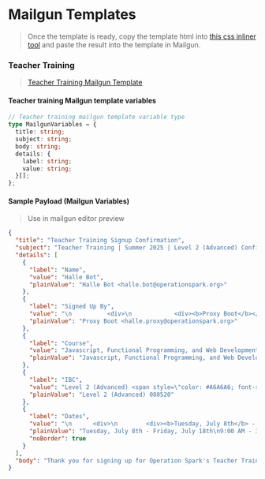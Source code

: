 # Mailgun Templates

> Once the template is ready, copy the template html into [this css inliner tool](https://htmlemail.io/inline) and paste the result into the template in Mailgun.

### Teacher Training

> [Teacher Training Mailgun Template](https://app.mailgun.com/mg/sending/mail.operationspark.org/templates/dGVhY2hlci10cmFpbmluZy1jb25maXJtYXRpb24=)

#### Teacher training Mailgun template variables

```ts
// Teacher training mailgun template variable type
type MailgunVariables = {
  title: string;
  subject: string;
  body: string;
  details: {
    label: string;
    value: string;
  }[];
};
```

#### Sample Payload (Mailgun Variables)

> Use in mailgun editor preview

```json
{
  "title": "Teacher Training Signup Confirmation",
  "subject": "Teacher Training | Summer 2025 | Level 2 (Advanced) Confirmation",
  "details": [
    {
      "label": "Name",
      "value": "Halle Bot",
      "plainValue": "Halle Bot <halle.bot@operationspark.org>"
    },
    {
      "label": "Signed Up By",
      "value": "\n          <div>\n            <div><b>Proxy Boot</b></div>\n            <div style=\"color: #A6A6A6; font-size: 12px;\">halle.proxy@operationspark.org</div>\n          </div>\n          ",
      "plainValue": "Proxy Boot <halle.proxy@operationspark.org>"
    },
    {
      "label": "Course",
      "value": "Javascript, Functional Programming, and Web Development",
      "plainValue": "Javascript, Functional Programming, and Web Development"
    },
    {
      "label": "IBC",
      "value": "Level 2 (Advanced) <span style=\"color: #A6A6A6; font-size: 12px;\">080520</span>",
      "plainValue": "Level 2 (Advanced) 080520"
    },
    {
      "label": "Dates",
      "value": "\n      <div>\n        <div><b>Tuesday, July 8th</b> - <b>Friday, July 18th</b></div>\n        <div>9:00 AM - 3:00 PM</div>\n        <div style=\"color: #A6A6A6; font-size: 12px;\">Monday - Friday</div>\n      </div>\n      ",
      "plainValue": "Tuesday, July 8th - Friday, July 18th\n9:00 AM - 3:00 PM\nMonday - Friday",
      "noBorder": true
    }
  ],
  "body": "Thank you for signing up for Operation Spark's Teacher Training program starting \n  <span style=\"\n    display: inline-block;\n    padding: 2px 4px;\n    border-radius: 4px;\n    background-color:rgba(50, 0, 100, 1);\n    border: 1px solid rgba(118, 0, 233, 1);\n    color: rgba(255, 255, 255, 1);\n    font-size: 0.9em;\n    font-weight: 600;\n    line-height: 1;\n  \">Tuesday, July 8th</span>\n at \n  <span style=\"\n    display: inline-block;\n    padding: 2px 4px;\n    border-radius: 4px;\n    background-color:rgba(50, 0, 100, 1);\n    border: 1px solid rgba(118, 0, 233, 1);\n    color: rgba(255, 255, 255, 1);\n    font-size: 0.9em;\n    font-weight: 600;\n    line-height: 1;\n  \">9:00 AM</span>\n. We will be in touch soon with more details."
}
```
